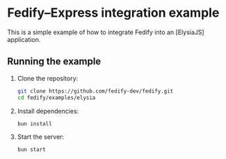 Fedify–Express integration example
==================================

This is a simple example of how to integrate Fedify into an [ElysiaJS]
application.

[Express]: https://elysiajs.com/


Running the example
-------------------

 1. Clone the repository:

    ~~~~ sh
    git clone https://github.com/fedify-dev/fedify.git
    cd fedify/examples/elysia
    ~~~~

 2. Install dependencies:

    ~~~~ sh
    bun install
    ~~~~

 3. Start the server:

    ~~~~ sh
    bun start
    ~~~~
